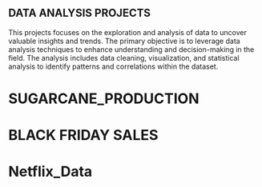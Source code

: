 ## DATA ANALYSIS PROJECTS
This projects focuses on the exploration and analysis of data to uncover valuable insights and trends. The primary objective is to leverage data analysis techniques to enhance understanding and decision-making in the field.
The analysis includes data cleaning, visualization, and statistical analysis to identify patterns and correlations within the dataset.

# SUGARCANE_PRODUCTION
# BLACK FRIDAY SALES
# Netflix_Data

